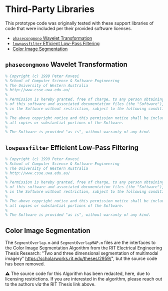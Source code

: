 # Third-Party Libraries

This prototype code was originally tested with these support libraries of code that were included per their provided software licenses.

<!-- MarkdownTOC -->

- [`phasecongmono` Wavelet Transformation](#phasecongmono-wavelet-transformation)
- [`lowpassfilter` Efficient Low-Pass Filtering](#lowpassfilter-efficient-low-pass-filtering)
- [Color Image Segmentation](#color-image-segmentation)

<!-- /MarkdownTOC -->

<a id="phasecongmono-wavelet-transformation"></a>
## `phasecongmono` Wavelet Transformation

```matlab
% Copyright (c) 1999 Peter Kovesi
% School of Computer Science & Software Engineering
% The University of Western Australia
% http://www.csse.uwa.edu.au/
%
% Permission is hereby granted, free of charge, to any person obtaining a copy
% of this software and associated documentation files (the "Software"), to deal
% in the Software without restriction, subject to the following conditions:
%
% The above copyright notice and this permission notice shall be included in
% all copies or substantial portions of the Software.
%
% The Software is provided "as is", without warranty of any kind.
```

<a id="lowpassfilter-efficient-low-pass-filtering"></a>
## `lowpassfilter` Efficient Low-Pass Filtering

```matlab
% Copyright (c) 1999 Peter Kovesi
% School of Computer Science & Software Engineering
% The University of Western Australia
% http://www.csse.uwa.edu.au/
%
% Permission is hereby granted, free of charge, to any person obtaining a copy
% of this software and associated documentation files (the "Software"), to deal
% in the Software without restriction, subject to the following conditions:
%
% The above copyright notice and this permission notice shall be included in
% all copies or substantial portions of the Software.
%
% The Software is provided "as is", without warranty of any kind.
```

<a id="color-image-segmentation"></a>
## Color Image Segmentation

The `SegmentOverlap.m` and `SegmentOverlapMAP.m` files are the interfaces to the Color Image Segmentation Algorithm from the RIT Electrical Engineering Thesis Research: "Two and three dimensional segmentation of multimodal imagery" https://scholarworks.rit.edu/theses/2959/", but the source code has been removed.

⚠️ The source code for this Algorithm has been redacted, here, due to licensing restrictions. If you are interested in the algorithm, please reach out to the authors _via_ the RIT Thesis link above.
